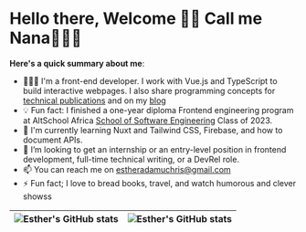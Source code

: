 # Hello there, Welcome 👋🏾 Call me Nana👩🏻‍💻
**Here's a quick summary about me**:
- 👩🏻‍💻 I'm a front-end developer. I work with Vue.js and TypeScript to build interactive webpages. I also share programming concepts for [technical publications](https://linktr.ee/estherchristopher) and on my [blog](https://estherchris.hashnode.dev/)
- 💡 Fun fact: I finished a one-year diploma Frontend engineering program at AltSchool Africa [School of Software Engineering](https://altschoolafrica.com/schools/engineering) Class of 2023.
- 🌱 I'm currently learning Nuxt and Tailwind CSS, Firebase, and how to document APIs.
- 💼 I’m looking to get an internship or an entry-level position in frontend development, full-time technical writing, or a DevRel role. 
- 📫 You can reach me on [estheradamuchris@gmail.com](estheradamuchris@gmail.com)
- ⚡️ Fun fact; I love to bread books, travel, and watch humorous and clever showss

| <img align="center" src="https://github-readme-stats.vercel.app/api?username=estherchristopher&show_icons=true&include_all_commits=true&hide_border=true" alt="Esther's GitHub stats" /> | <img align="center" src="https://github-readme-stats.vercel.app/api/top-langs/?username=estherchristopher&langs_count=8&layout=compact&hide_border=true" alt="Esther's GitHub stats" /> |
| ------------- | ------------- |
